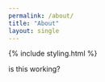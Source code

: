 ```yaml
---
permalink: /about/
title: "About"  
layout: single
---
```


{% include styling.html %}


  
is this working?